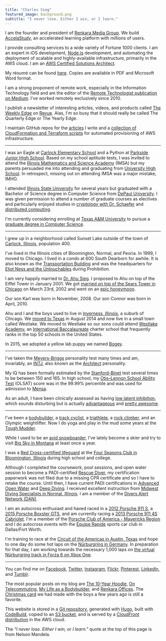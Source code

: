 ```yaml
---
title: "Charles Sieg"
featured_image: background.png
subtitle: "I never lose. Either I win, or I learn."
---
```


I am the founder and president of [Renkara Media Group](https://www.renkara.com). We build [AccelaStudy](https://www.accelastudy.com), an accelerated learning platform with millions of users.

I provide consulting services to a wide variety of Fortune 1000 clients. I am an expert in iOS development, [Node.js](https://nodejs.org/en/) development, and automating the deployment of scalable and highly-available infrastructure, primarily in the AWS cloud. I am an [AWS Certified Solutions Architect](https://aws.amazon.com/certification/certified-solutions-architect-associate/).

My résumé can be found [here](/resume). Copies are available in PDF and Microsoft Word format.

I am a strong proponent of remote work, especially in the Information Technology field and am the editor of the [Remote Technologist publication on Medium](https://medium.com/remote-technologist). I've worked remotely exclusively since 2010.

I publish a newsletter of interesting articles, videos, and products called [The Weekly Edge](https://www.weeklyedge.com) on [Revue](https://www.getrevue.co). Alas, I'm so busy that it should really be called The Quarterly Edge or The Yearly Edge.

I maintain GitHub repos for the [articles](https://github.com/CharlesSieg/articles) I write and a [collection of CloudFormation and Terraform scripts](https://github.com/CharlesSieg/aws-scripts) for automated provisioning of AWS infrastructure.

---

I was an Eagle at [Carlock Elementary School](https://www.unit5.org/carlock) and a Python at [Parkside Junior High School](https://www.unit5.org/pjhs). Based on my school aptitude tests, I was invited to attend the [Illinois Mathematics and Science Academy](https://www.imsa.edu) (IMSA) but my parents persuaded me into attending and graduating from [University High School](https://www.uhigh.ilstu.edu). In retrospect, missing out on attending IMSA was a major mistake, IMHO.

I attended [Illinois State University](https://illinoisstate.edu) for several years but graduated with a Bachelor of Science degree in Computer Science from [DePaul University](https://www.depaul.edu). I was given permission to attend a number of graduate courses as electives and particularly enjoyed studies in [cryptology with Dr. Schaefer](https://www.cdm.depaul.edu/academics/pages/classinfo.aspx?Term=20162&ClassNbr=22966&fid=299338) and [distributed computing](https://www.cdm.depaul.edu/academics/pages/courseinfo.aspx?CrseId=006406).

I'm currently considering enrolling at [Texas A&M University](https://www.tamu.edu) to pursue a [graduate degree in Computer Science](https://engineering.tamu.edu/cse/academics/degrees/cs/mcs).

---

I grew up in a neighborhood called Sunset Lake outside of the town of [Carlock, Illinois](https://en.wikipedia.org/wiki/Carlock,_Illinois), population 400.

I've lived in the Illinois cities of Bloomington, Normal, and Peoria. In 1999, I moved to Chicago. I lived in a condo at 600 South Dearborn for awhile. It is also known as the [Transportation Building](https://www.transportationbuilding.org/) and was the headquarters for [Eliot Ness and the Untouchables](https://en.wikipedia.org/wiki/Eliot_Ness) during Prohibition.

I am very happily married to [Dr. Ahu Sieg](https://www.ahusieg.com). I proposed to Ahu on top of the Eiffel Tower in January 2001. We got [married on top of the Sears Tower in Chicago](https://www.flickr.com/photos/forkbender/sets/592400) on March 23rd, 2002 and went on an [epic honeymoon](https://www.flickr.com/photos/forkbender/collections/72157600249752594/).

Our son Karl was born in November, 2008. Our son Connor was born in April, 2010.

Ahu and I and the boys used to live in [Inverness, Illinois](https://www.flickr.com/photos/forkbender/collections/72157600043304959/), a suburb of Chicago. We [moved to Texas](/blog/life-in-dallas-so-far) in August 2014 and now live in a small town called Westlake. We moved to Westlake so our sons could attend [Westlake Academy](https://www.westlakeacademy.org), an [International Baccalaureate](https://www.ibo.org/) charter school that frequently ranks in the top 50 schools in the United States.

In 2015, we adopted a yellow lab puppy we named [Bogey](https://www.instagram.com/p/BtHp3CZh5ny/?utm_source=ig_web_copy_link).

---

I've taken the [Meyers-Briggs](https://en.wikipedia.org/wiki/Myers–Briggs_Type_Indicator) personality test many times and am, invariably, an [INTJ](https://en.wikipedia.org/wiki/INTJ), also known as the [Architect](https://www.16personalities.com/intj-personality) personality.

My IQ has been formally estimated by the [Stanford-Binet](https://en.wikipedia.org/wiki/Stanford–Binet_Intelligence_Scales) test several times to be between 150 and 165. In high school, my [Otis–Lennon School Ability Test](https://en.wikipedia.org/wiki/Otis–Lennon_School_Ability_Test) (OLSAT) score was in the 99.99% percentile and was used for admission to [Mensa](https://www.mensa.org).

As an adult, I have been clinically assessed as having [low latent inhibition](https://en.wikipedia.org/wiki/Latent_inhibition#Low_latent_inhibition), which sounds disturbing but is actually [advantageous](https://web.archive.org/web/20071129121745/http://www.nidsci.org/pdf/carson-peterson-higgins.pdf) and [pretty awesome](https://www.youtube.com/watch?v=Qz9T1X29640).

---

I've been a [bodybuilder](/blog/my-life-as-a-bodybuilder), a [track cyclist](https://flic.kr/s/2UTe), a [triathlete](https://flic.kr/s/aHsm4vbQSM), a [rock climber](https://flic.kr/s/aHskxuRrm1), and an Olympic weightlifter. Now I do yoga and play in the mud some years at the [Tough Mudder](/blog/tough-mudder-chicago-2015-obstacles-to-expect).

While I used to be an [avid snowboarder](https://www.flickr.com/photos/forkbender/247672935/in/album-72157594291351436/), I've lately become a skier and try to visit [Big Sky in Montana](/articles/big-sky) at least once a year.

I was a [Red Cross-certified lifeguard](https://www.redcross.org/take-a-class/lifeguarding) at the [Four Seasons Club in Bloomington, Illinois](https://www.4seasons-club.com) during high school and college.

Although I completed the coursework, pool sessions, and open water session to become a PADI-certified [Rescue Diver](https://www.padi.com/padi-courses/rescue-diver-course), my certification paperwork was not filed due to a missing CPR certificate and so I have to retake the course. Until then, I have current PADI certifications in [Advanced Open Water](https://www.padi.com/padi-courses/advanced-open-water-diver-course) and [Deep Diving](https://www.padi.com/padi-courses/deep-diver). I received excellent instruction from [Midwest Diving Specialists in Normal, Illinois](https://www.midwest-diving.com). I am a member of the [Divers Alert Network (DAN)](https://www.diversalertnetwork.org).

I am an autocross enthusiast and haved raced in a [2012 Porsche 911 S](https://flic.kr/p/2fBdhZJ), a [2015 Porsche Boxster GTS](https://flic.kr/p/255ijkB), and am currently racing a [2013 Porsche 911 4S Cabriolet](https://flic.kr/p/RVpyTg). I'm a member of the [Porsche Club of America - Mavericks Region](https://mav.pca.org) and I do autocross events with the [Equipe Rapide](https://www.autocross.com) sports car club in Dallas/Fort Worth.

I'm training to race at the [Circuit of the Americas in Austin, Texas](https://www.circuitoftheamericas.com) and hope to one day do some hot laps on the [Nürburgring in Germany](https://www.nuerburgring.de/en/home.html). In preparation for that day, I am working towards the necessary 1,000 laps on [the virtual Nürburgring track in Forza 6 on Xbox One](https://forzamotorsport.net/en-us/games/fm6/tracks/nurburgring).

---

You can find me on [Facebook](https://www.facebook.com/charles.sieg), [Twitter](https://www.twitter.com/charlessieg), [Instagram](https://www.instagram.com/charlessieg), [Flickr](https://www.flickr.com/photos/forkbender/), [Pinterest](https://www.pinterest.com/charlessieg/), [LinkedIn](https://www.linkedin.com/in/charlessieg), and [Tumblr](https://charlessieg.tumblr.com).

The most popular posts on my blog are [The 10-Year Hoodie](/blog/the-10-year-hoodie), [On Telecommuting](/blog/on-telecommuting), [My Life as a Bodybuilder](/blog/my-life-as-a-bodybuilder), and [Renkara Offices](/blog/renkara-offices). The [Christmas card](https://charlessieg.tumblr.com/image/105611200415) we had made with the boys a few years ago is still a favorite.

This website is stored in a [Git repository](https://git-scm.com), generated with [Hugo](https://gohugo.io), built with [CodeBuild](https://aws.amazon.com/codebuild/), copied to an [S3 bucket](https://aws.amazon.com/s3/), and is served by a [CloudFront distribution](https://aws.amazon.com/cloudfront/) in the AWS cloud.

The *"I never lose. Either I win, or I learn."* quote at the top of this page is from Nelson Mandela.
